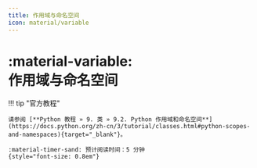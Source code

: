 ```yaml
---
title: 作用域与命名空间
icon: material/variable
---
```


# :material-variable:<br>作用域与命名空间

!!! tip "官方教程"

    请参阅 [**Python 教程 » 9. 类 » 9.2. Python 作用域和命名空间**](https://docs.python.org/zh-cn/3/tutorial/classes.html#python-scopes-and-namespaces){target="_blank"}。

    :material-timer-sand: 预计阅读时间：5 分钟
    {style="font-size: 0.8em"}
